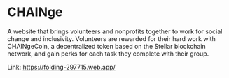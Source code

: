 # CHAINge
A website that brings volunteers and nonprofits together to work for social change and inclusivity. Volunteers are rewarded for their hard work with CHAINgeCoin, a decentralized token based on the Stellar blockchain network, and gain perks for each task they complete with their group.

Link: https://folding-297715.web.app/
